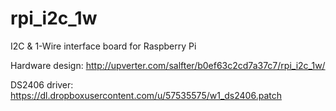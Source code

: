 rpi_i2c_1w
==========

I2C &amp; 1-Wire interface board for Raspberry Pi

Hardware design: http://upverter.com/salfter/b0ef63c2cd7a37c7/rpi_i2c_1w/

DS2406 driver: https://dl.dropboxusercontent.com/u/57535575/w1_ds2406.patch

